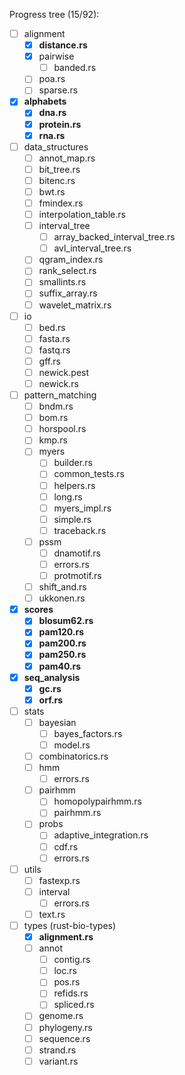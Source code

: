 Progress tree (15/92):

- [ ] alignment
  - [x] **distance.rs**
  - [x] pairwise
    - [ ] banded.rs
  - [ ] poa.rs
  - [ ] sparse.rs
- [x] **alphabets**
  - [x] **dna.rs**
  - [x] **protein.rs**
  - [x] **rna.rs**
- [ ] data_structures
  - [ ] annot_map.rs
  - [ ] bit_tree.rs
  - [ ] bitenc.rs
  - [ ] bwt.rs
  - [ ] fmindex.rs
  - [ ] interpolation_table.rs
  - [ ] interval_tree
    - [ ] array_backed_interval_tree.rs
    - [ ] avl_interval_tree.rs
  - [ ] qgram_index.rs
  - [ ] rank_select.rs
  - [ ] smallints.rs
  - [ ] suffix_array.rs
  - [ ] wavelet_matrix.rs
- [ ] io
  - [ ] bed.rs
  - [ ] fasta.rs
  - [ ] fastq.rs
  - [ ] gff.rs
  - [ ] newick.pest
  - [ ] newick.rs
- [ ] pattern_matching
  - [ ] bndm.rs
  - [ ] bom.rs
  - [ ] horspool.rs
  - [ ] kmp.rs
  - [ ] myers
    - [ ] builder.rs
    - [ ] common_tests.rs
    - [ ] helpers.rs
    - [ ] long.rs
    - [ ] myers_impl.rs
    - [ ] simple.rs
    - [ ] traceback.rs
  - [ ] pssm
    - [ ] dnamotif.rs
    - [ ] errors.rs
    - [ ] protmotif.rs
  - [ ] shift_and.rs
  - [ ] ukkonen.rs
- [x] **scores**
  - [x] **blosum62.rs**
  - [x] **pam120.rs**
  - [x] **pam200.rs**
  - [x] **pam250.rs**
  - [x] **pam40.rs**
- [x] **seq_analysis**
  - [x] **gc.rs**
  - [x] **orf.rs**
- [ ] stats
  - [ ] bayesian
    - [ ] bayes_factors.rs
    - [ ] model.rs
  - [ ] combinatorics.rs
  - [ ] hmm
    - [ ] errors.rs
  - [ ] pairhmm
    - [ ] homopolypairhmm.rs
    - [ ] pairhmm.rs
  - [ ] probs
    - [ ] adaptive_integration.rs
    - [ ] cdf.rs
    - [ ] errors.rs
- [ ] utils
  - [ ] fastexp.rs
  - [ ] interval
    - [ ] errors.rs
  - [ ] text.rs
- [ ] types (rust-bio-types)
  - [x] **alignment.rs**
  - [ ] annot
    - [ ] contig.rs
    - [ ] loc.rs
    - [ ] pos.rs
    - [ ] refids.rs
    - [ ] spliced.rs
  - [ ] genome.rs
  - [ ] phylogeny.rs
  - [ ] sequence.rs
  - [ ] strand.rs
  - [ ] variant.rs
